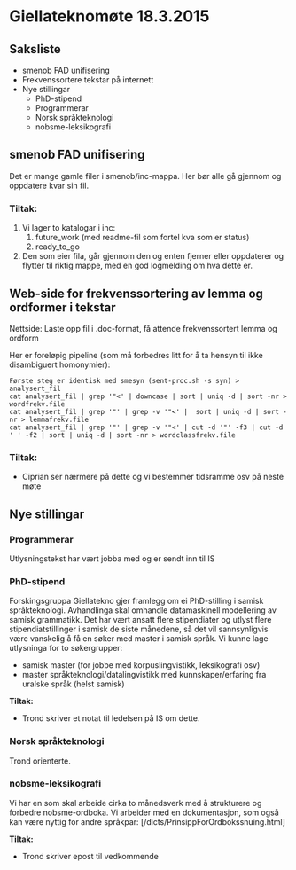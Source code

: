 # Giellateknomøte 18.3.2015

## Saksliste

* smenob FAD unifisering
* Frekvenssortere tekstar på internett
* Nye stillingar
    - PhD-stipend
    - Programmerar
    - Norsk språkteknologi
    - nobsme-leksikografi

##  smenob FAD unifisering

Det er mange gamle filer i smenob/inc-mappa. Her bør alle gå gjennom og oppdatere kvar sin fil.

### Tiltak:
1. Vi lager to katalogar i inc: 
    1. future_work (med readme-fil som fortel kva som er status)
    1. ready_to_go
1. Den som eier fila, går gjennom den og enten fjerner eller oppdaterer og flytter til riktig mappe, med en god logmelding om hva dette er.

##  Web-side for frekvenssortering av lemma og ordformer i tekstar

Nettside: Laste opp fil i .doc-format, få attende frekvenssortert lemma og ordform

Her er foreløpig pipeline (som må forbedres litt for å ta hensyn til ikke disambiguert homonymier):
```
Første steg er identisk med smesyn (sent-proc.sh -s syn) > analysert_fil
cat analysert_fil | grep '"<' | downcase | sort | uniq -d | sort -nr > wordfrekv.file
cat analysert_fil | grep '"' | grep -v '"<' |  sort | uniq -d | sort -nr > lemmafrekv.file
cat analysert_fil | grep '"' | grep -v '"<' | cut -d '"' -f3 | cut -d ' ' -f2 | sort | uniq -d | sort -nr > wordclassfrekv.file
```

### Tiltak:
* Ciprian ser nærmere på dette og vi bestemmer tidsramme osv på neste møte

##  Nye stillingar
###  Programmerar
Utlysningstekst har vært jobba med og er sendt inn til IS

###  PhD-stipend
Forskingsgruppa Giellatekno gjer framlegg om ei PhD-stilling i samisk språkteknologi. Avhandlinga skal omhandle datamaskinell modellering av samisk grammatikk. Det har vært ansatt flere stipendiater og utlyst flere stipendiatstillinger i samisk de siste månedene, så det vil sannsynligvis være vanskelig å få en søker med master i samisk språk. Vi kunne lage utlysninga for to søkergrupper:

* samisk master (for jobbe med korpuslingvistikk, leksikografi osv)
* master språkteknologi/datalingvistikk med kunnskaper/erfaring fra uralske språk (helst samisk)

**Tiltak:**
* Trond skriver et notat til ledelsen på IS om dette.

###  Norsk språkteknologi
Trond orienterte.

###  nobsme-leksikografi
Vi har en som skal arbeide cirka to månedsverk med å strukturere og forbedre nobsme-ordboka. Vi arbeider med en dokumentasjon, som også kan være nyttig for andre språkpar: [/dicts/PrinsippForOrdbokssnuing.html]

**Tiltak:**
* Trond skriver epost til vedkommende 
